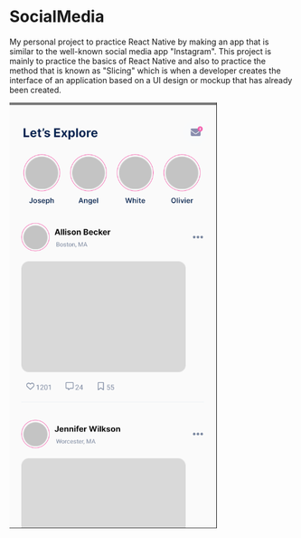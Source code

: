 # SocialMedia

My personal project to practice React Native by making an app that is similar to the well-known social media app "Instagram".
This project is mainly to practice the basics of React Native and also to practice the method that is known as "Slicing" which is when a developer creates the interface of an application based on a UI design or mockup that has already been created.

![Alt text](assets/images/image-1.png)
